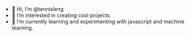 - 👋 Hi, I’m @tennisleng 
- 👀 I’m interested in creating cool projects.
- 🌱 I’m currently learning and experimenting with javascript and machine learning.

<!---
tennisleng/tennisleng is a ✨ special ✨ repository because its `README.md` (this file) appears on your GitHub profile.
You can click the Preview link to take a look at your changes.
--->
